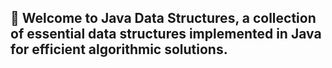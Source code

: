 ## 🚀 Welcome to Java Data Structures, a collection of essential data structures implemented in Java for efficient algorithmic solutions.

